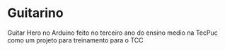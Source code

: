 # Guitarino

Guitar Hero no Arduino feito no terceiro ano do ensino medio na TecPuc como um projeto para treinamento para o TCC
